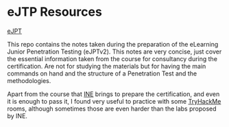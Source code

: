 # eJTP Resources

[eJPT](./res/eJPT.pdf)

This repo contains the notes taken during the preparation of the eLearning
Junior Penetration Testing (eJPTv2). This notes are very concise, just cover the
essential information taken from the course for consultancy during the
certification. Are not for studying the materials but for having the main
commands on hand and the structure of a Penetration Test and the methodologies.

Apart from the course that [INE](https://ine.com) brings to prepare the certification, and even it
is enough to pass it, I found very useful to practice with some
[TryHackMe](https://tryhackme.com) rooms, although sometimes those are even
harder than the labs proposed by INE.